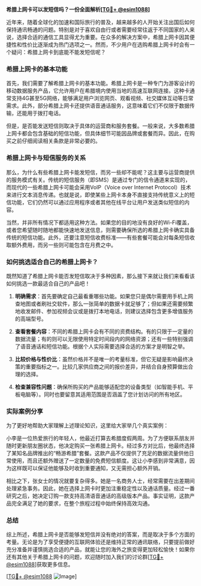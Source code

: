 **希腊上网卡可以发短信吗？一份全面解析[[TG💪+ @esim1088](https://t.me/s/esim1088)]**

近年来，随着全球化的加速和国际旅行的普及，越来越多的人开始关注出国后如何保持通讯畅通的问题。特别是对于喜欢自由行或者需要经常往返于不同国家的人来说，选择合适的通信工具显得尤为重要。在众多的解决方案中，希腊上网卡因其便捷性和性价比逐渐成为热门选项之一。然而，不少用户在选购希腊上网卡时会有一个疑问：希腊上网卡到底能不能发短信呢？

### 希腊上网卡的基本功能

首先，我们需要了解希腊上网卡的基本功能。希腊上网卡是一种专门为游客设计的移动数据服务产品，它允许用户在希腊境内使用当地的高速互联网连接。这种卡通常支持4G甚至5G网络，能够满足用户浏览网页、观看视频、社交媒体互动等日常需求。此外，部分希腊上网卡还提供语音通话服务，这意味着它们不仅限于数据传输，还能用于拨打电话。

但是，是否能发送短信则取决于具体的运营商和服务套餐。一般来说，大多数希腊上网卡都会包含基础的短信功能，但具体细节可能因品牌或套餐而异。因此，在购买之前仔细阅读相关条款是非常必要的。

### 希腊上网卡与短信服务的关系

那么，为什么有些希腊上网卡能发短信，而另一些却不能呢？这主要与运营商提供的服务模式有关。传统的短信服务（即SMS）是通过专门的信令通道来实现的，而现代的一些希腊上网卡可能会采用VoIP（Voice over Internet Protocol）技术来进行文本消息传递。也就是说，即使某些上网卡本身不直接支持传统意义上的短信功能，它们仍然可以通过应用程序或者其他在线平台让用户发送类似短信的内容。

当然，并非所有情况下都适用这种方法。如果您的目的地没有良好的Wi-Fi覆盖，或者您希望随时随地都能快速地发送信息，则需要确保所选的希腊上网卡确实具备传统的短信功能。此外，还要注意短信收费标准——有些套餐可能会对每条短信收取额外费用，而另一些则可能包含在月费之中。

### 如何挑选适合自己的希腊上网卡？

既然知道了希腊上网卡能否发短信取决于多种因素，那么接下来就让我们来看看该如何挑选一款最适合自己的产品吧！

1. **明确需求**：首先要确定自己最看重哪些功能。如果您只是偶尔需要用手机上网查地图或者刷社交软件，那么一张简单的数据卡就足够了；但如果还需要频繁地收发邮件、参加视频会议或是拨打本地电话，则建议选择包含更多增值服务的高端型号。
   
2. **查看套餐内容**：不同的希腊上网卡会有不同的资费结构。有的只限于一定量的数据流量；有的则可以无限使用特定时间段内的网络资源；还有一些特别强调了语音通话和短信功能。根据个人实际需要选择合适的方案才是明智之举。

3. **比较价格与性价比**：虽然价格并不是唯一的考量标准，但它无疑是影响最终决策的重要指标之一。比较几家供应商之间的报价差异，并结合自身预算做出合理的选择。

4. **检查兼容性问题**：确保所购买的产品能够适配您的设备类型（如智能手机、平板电脑等）。同时也要留意其适用范围是否涵盖了您计划访问的所有地区。

### 实际案例分享

为了更好地帮助大家理解上述理论知识，这里给大家举几个真实案例：

小李是一位热爱旅行的年轻人，他最近打算去希腊度假两周。为了方便联系朋友并随时更新朋友圈状态，他决定购买一张希腊上网卡。经过多方对比后，他最终选择了某知名品牌推出的“畅游希腊”套餐。这款产品不仅提供了充足的数据流量供他日常使用，而且还额外赠送了一定数量的免费短信额度。这让小李感到非常满意，因为这样既可以保证他能够及时收到重要通知，又无需担心额外开销。

相比之下，张女士的情况就要复杂得多。她是一名商务人士，经常需要在出差期间处理紧急事务。因此，她在选择上网卡时更加注重稳定性以及通话质量。经过一番研究之后，她决定订购一款支持高清语音通话的高级版本产品。事实证明，这款产品完全满足了她的要求，在整个旅程过程中始终保持高效沟通。

### 总结

综上所述，希腊上网卡是否能够发短信并没有绝对的答案，而是取决于多个方面的考量。无论是为了享受便捷的互联网体验还是维持正常的通讯联络，只要提前做好充分准备并谨慎挑选合适的产品，就能让您的海外之旅变得更加轻松愉快！如果你还有其他关于希腊上网卡的问题，欢迎随时加入我们的讨论群[[TG💪+ @esim1088](https://t.me/s/esim1088)]获取更多信息。

[[TG💪+ @esim1088](https://t.me/s/esim1088) ![Image](https://i.postimg.cc/4NQfJmqS/Snipaste-2025-05-13-00-14-12.png)]